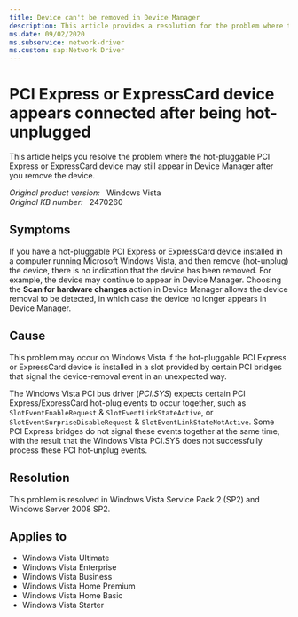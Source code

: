 ```yaml
---
title: Device can't be removed in Device Manager
description: This article provides a resolution for the problem where the hot-pluggable PCI Express or ExpressCard device may still appear in Device Manager after you remove the device.
ms.date: 09/02/2020
ms.subservice: network-driver
ms.custom: sap:Network Driver
---
```

# PCI Express or ExpressCard device appears connected after being hot-unplugged

This article helps you resolve the problem where the hot-pluggable PCI Express or ExpressCard device may still appear in Device Manager after you remove the device.

_Original product version:_ &nbsp; Windows Vista  
_Original KB number:_ &nbsp; 2470260

## Symptoms

If you have a hot-pluggable PCI Express or ExpressCard device installed in a computer running Microsoft Windows Vista, and then remove (hot-unplug) the device, there is no indication that the device has been removed. For example, the device may continue to appear in Device Manager. Choosing the **Scan for hardware changes** action in Device Manager allows the device removal to be detected, in which case the device no longer appears in Device Manager.

## Cause

This problem may occur on Windows Vista if the hot-pluggable PCI Express or ExpressCard device is installed in a slot provided by certain PCI bridges that signal the device-removal event in an unexpected way.

The Windows Vista PCI bus driver (*PCI.SYS*) expects certain PCI Express/ExpressCard hot-plug events to occur together, such as `SlotEventEnableRequest` & `SlotEventLinkStateActive`, or `SlotEventSurpriseDisableRequest` & `SlotEventLinkStateNotActive`. Some PCI Express bridges do not signal these events together at the same time, with the result that the Windows Vista PCI.SYS does not successfully process these PCI hot-unplug events.

## Resolution

This problem is resolved in Windows Vista Service Pack 2 (SP2) and Windows Server 2008 SP2.

## Applies to

- Windows Vista Ultimate
- Windows Vista Enterprise
- Windows Vista Business
- Windows Vista Home Premium
- Windows Vista Home Basic
- Windows Vista Starter
